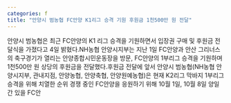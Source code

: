 ```yaml
---
categories: f
title: "안양시 범농협 FC안양 K1리그 승격 기원 후원금 1천500만 원 전달"
---
```

안양시 범농협은 최근 FC안양의 K1 리그 승격을 기원하면서 입장권 구매 및 후원금 전달식을 가졌다고 4일 밝혔다.NH농협 안양시지부는 지난 1일 FC안양과 안산 그리너스의 축구경기가 열리는 안양종합시민운동장을 방문, FC안양의 1부리그 승격을 기원하며 1천500만 원 상당의 후원금을 전달했다.후원금 전달에 앞서 안양시 범농협(NH농협 안양시지부, 관내지점, 안양농협, 안양축협, 안양원예농협)은 현재 K2리그 막바지 1부리그 승격을 위해 치열한 순위 경쟁 중인 FC안양을 응원하기 위해 10월 1일, 10월 8일 양일 간 있을 FC안
